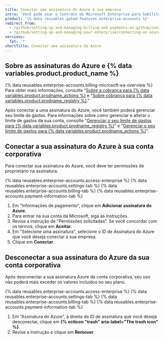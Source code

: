 ```yaml
---
title: Conectar uma assinatura do Azure à sua empresa
intro: 'Você pode usar o Contrato da Microsoft Enterprise para habilitar e pagar por {% data variables.product.prodname_actions %} e pelo uso de {% data variables.product.prodname_registry %}, além dos valores incluídos para a sua empresa.'
product: '{% data reusables.gated-features.enterprise-accounts %}'
redirect_from:
  - /github/setting-up-and-managing-billing-and-payments-on-github/connecting-an-azure-subscription-to-your-enterprise
  - /github/setting-up-and-managing-your-enterprise/connecting-an-azure-subscription-to-your-enterprise
versions:
  fpt: '*'
shortTitle: Conectar uma assinatura do Azure
---
```


## Sobre as assinaturas do Azure e {% data variables.product.product_name %}

{% data reusables.enterprise-accounts.billing-microsoft-ea-overview %} Para obter mais informações, consulte "[Sobre a cobrança para {% data variables.product.prodname_actions %}](/billing/managing-billing-for-github-actions/about-billing-for-github-actions) e "[Sobre cobrança para {% data variables.product.prodname_registry %}](/billing/managing-billing-for-github-packages/about-billing-for-github-packages)."

Após conectar a uma assinatura do Azure, você também poderá gerenciar seu limite de gastos. Para informações sobre como gerenciar e alterar o limite de gastos da sua conta, consulte "[Gerenciar o seu limite de gastos para {% data variables.product.prodname_registry %}](/billing/managing-billing-for-github-packages/managing-your-spending-limit-for-github-packages)" e "[Gerenciar o seu limite de gastos para {% data variables.product.prodname_actions %}](/billing/managing-billing-for-github-actions/managing-your-spending-limit-for-github-actions)".

## Conectar a sua assinatura do Azure à sua conta corporativa

Para conectar sua assinatura do Azure, você deve ter permissões de proprietário na assinatura.

{% data reusables.enterprise-accounts.access-enterprise %}
{% data reusables.enterprise-accounts.settings-tab %}
{% data reusables.enterprise-accounts.billing-tab %}
{% data reusables.enterprise-accounts.payment-information-tab %}
1. Em "Informações de pagamento", clique em **Adicionar assinatura do Azure**.
1. Para entrar na sua conta da Microsoft, siga as instruções.
1. Revise a instrução de "Permissões solicitadas". Se você concordar com os termos, clique em **Aceitar**.
1. Em "Selecione uma assinatura", selecione o ID de Assinatura do Azure que você deseja conectar à sua empresa.
1. Clique em **Conectar**.

## Desconectar a sua assinatura do Azure da sua conta corporativa

Após desconectar a sua assinatura Azure da conta corporativa, seu uso não poderá mais exceder os valores incluídos no seu plano.

{% data reusables.enterprise-accounts.access-enterprise %}
{% data reusables.enterprise-accounts.settings-tab %}
{% data reusables.enterprise-accounts.billing-tab %}
{% data reusables.enterprise-accounts.payment-information-tab %}
1. Em "Assinatura do Azure", à direita do ID de assinatura que você deseja desconectar, clique em **{% octicon "trash" aria-label="The trash icon" %}**.
1. Revise a instrução e clique em **Remover**.
